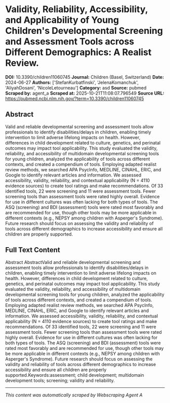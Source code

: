 # Validity, Reliability, Accessibility, and Applicability of Young Children's Developmental Screening and Assessment Tools across Different Demographics: A Realist Review.

**DOI:** 10.3390/children11060745
**Journal:** Children (Basel, Switzerland)
**Date:** 2024-06-27
**Authors:** ['StefanKurbatfinski', 'JelenaKomanchuk', 'AliyahDosani', 'NicoleLetourneau']
**Category:** asd
**Source:** pubmed
**Scraped by:** agent_a
**Scraped at:** 2025-10-21T11:08:07.796549
**Source URL:** https://pubmed.ncbi.nlm.nih.gov/?term=10.3390/children11060745

## Abstract

Valid and reliable developmental screening and assessment tools allow professionals to identify disabilities/delays in children, enabling timely intervention to limit adverse lifelong impacts on health. However, differences in child development related to culture, genetics, and perinatal outcomes may impact tool applicability. This study evaluated the validity, reliability, and accessibility of multidomain developmental screening tools for young children, analyzed the applicability of tools across different contexts, and created a compendium of tools. Employing adapted realist review methods, we searched APA PsycInfo, MEDLINE, CINAHL, ERIC, and Google to identify relevant articles and information. We assessed accessibility, validity, reliability, and contextual applicability (N = 4110 evidence sources) to create tool ratings and make recommendations. Of 33 identified tools, 22 were screening and 11 were assessment tools. Fewer screening tools than assessment tools were rated highly overall. Evidence for use in different cultures was often lacking for both types of tools. The ASQ (screening) and BDI (assessment) tools were rated most favorably and are recommended for use, though other tools may be more applicable in different contexts (e.g., NEPSY among children with Asperger's Syndrome). Future research should focus on assessing the validity and reliability of tools across different demographics to increase accessibility and ensure all children are properly supported.

## Full Text Content

Abstract AbstractValid and reliable developmental screening and assessment tools allow professionals to identify disabilities/delays in children, enabling timely intervention to limit adverse lifelong impacts on health. However, differences in child development related to culture, genetics, and perinatal outcomes may impact tool applicability. This study evaluated the validity, reliability, and accessibility of multidomain developmental screening tools for young children, analyzed the applicability of tools across different contexts, and created a compendium of tools. Employing adapted realist review methods, we searched APA PsycInfo, MEDLINE, CINAHL, ERIC, and Google to identify relevant articles and information. We assessed accessibility, validity, reliability, and contextual applicability (N = 4110 evidence sources) to create tool ratings and make recommendations. Of 33 identified tools, 22 were screening and 11 were assessment tools. Fewer screening tools than assessment tools were rated highly overall. Evidence for use in different cultures was often lacking for both types of tools. The ASQ (screening) and BDI (assessment) tools were rated most favorably and are recommended for use, though other tools may be more applicable in different contexts (e.g., NEPSY among children with Asperger's Syndrome). Future research should focus on assessing the validity and reliability of tools across different demographics to increase accessibility and ensure all children are properly supported.Keywords:assessment; child development; multidomain development tools; screening; validity and reliability.

---
*This content was automatically scraped by Webscraping Agent A*
